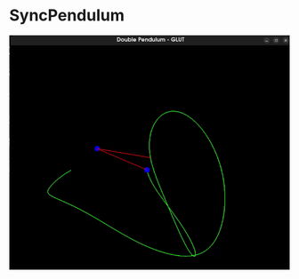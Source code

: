 # SyncPendulum
![](https://github.com/toxicteddy00077/SyncPendulum/blob/main/Assets/ezgif.com-video-to-gif-converter.gif)
